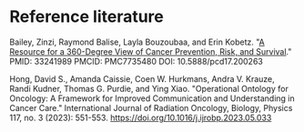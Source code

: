# Reference literature


Bailey, Zinzi, Raymond Balise, Layla Bouzoubaa, and Erin Kobetz. "[A Resource for a 360-Degree View of Cancer Prevention, Risk, and Survival](https://github.com/FloridaCancerNetwork/flcares-pac3r-documentation/blob/main/literature/PCD-17-E149.pdf)."
PMID: 33241989 PMCID: PMC7735480 DOI: 10.5888/pcd17.200263

Hong, David S., Amanda Caissie, Coen W. Hurkmans, Andra V. Krauze, Randi Kudner, Thomas G. Purdie, and Ying Xiao. "Operational Ontology for Oncology: A Framework for Improved Communication and Understanding in Cancer Care." International Journal of Radiation Oncology, Biology, Physics 117, no. 3 (2023): 551-553.
https://doi.org/10.1016/j.ijrobp.2023.05.033
